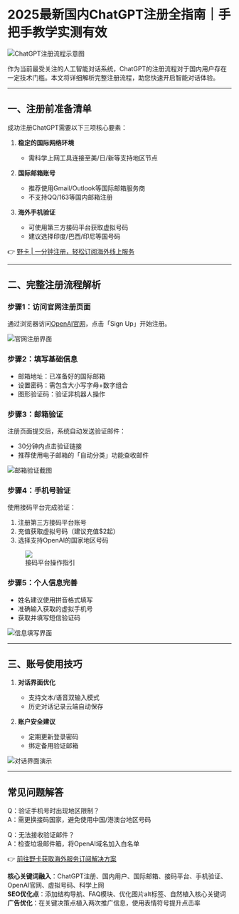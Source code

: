 # 2025最新国内ChatGPT注册全指南｜手把手教学实测有效

![ChatGPT注册流程示意图](https://bbtdd.com/wp-content/uploads/img/235632783.webp)

作为当前最受关注的人工智能对话系统，ChatGPT的注册流程对于国内用户存在一定技术门槛。本文将详细解析完整注册流程，助您快速开启智能对话体验。

---

## 一、注册前准备清单
成功注册ChatGPT需要以下三项核心要素：
1. **稳定的国际网络环境**
   - 需科学上网工具连接至美/日/新等支持地区节点
   
2. **国际邮箱账号**
   - 推荐使用Gmail/Outlook等国际邮箱服务商
   - 不支持QQ/163等国内邮箱注册

3. **海外手机验证**
   - 可使用第三方接码平台获取虚拟号码
   - 建议选择印度/巴西/印尼等国号码

👉 [野卡 | 一分钟注册，轻松订阅海外线上服务](https://bbtdd.com/yeka)

---

## 二、完整注册流程解析

### 步骤1：访问官网注册页面
通过浏览器访问[OpenAI官网](https://chat.openai.com/auth/login)，点击「Sign Up」开始注册。

![官网注册界面](https://bbtdd.com/wp-content/uploads/img/8349152379980.webp)

### 步骤2：填写基础信息
- 邮箱地址：已准备好的国际邮箱
- 设置密码：需包含大小写字母+数字组合
- 图形验证码：验证非机器人操作

### 步骤3：邮箱验证
注册页面提交后，系统自动发送验证邮件：
- 30分钟内点击验证链接
- 推荐使用电子邮箱的「自动分类」功能查收邮件

![邮箱验证截图](https://bbtdd.com/wp-content/uploads/img/5772541841876.webp)

### 步骤4：手机号验证
使用接码平台完成验证：
1. 注册第三方接码平台账号
2. 充值获取虚拟号码（建议充值$2起）
3. 选择支持OpenAI的国家地区号码

<figure>
<img src="https://bbtdd.com/wp-content/uploads/img/9502127822687.webp">
<figcaption>接码平台操作指引</figcaption>
</figure>

### 步骤5：个人信息完善
- 姓名建议使用拼音格式填写
- 准确输入获取的虚拟手机号
- 获取并填写短信验证码

![信息填写界面](https://bbtdd.com/wp-content/uploads/img/5640988589493900.webp)

---

## 三、账号使用技巧
1. **对话界面优化**
   - 支持文本/语音双输入模式
   - 历史对话记录云端自动保存

2. **账户安全建议**
   - 定期更新登录密码
   - 绑定备用验证邮箱

![对话界面演示](https://bbtdd.com/wp-content/uploads/img/42591158681.webp)

---

## 常见问题解答
Q：验证手机号时出现地区限制？  
A：需更换接码国家，避免使用中国/港澳台地区号码

Q：无法接收验证邮件？  
A：检查垃圾邮件箱，将OpenAI域名加入白名单

👉 [前往野卡获取海外服务订阅解决方案](https://bbtdd.com/yeka)



**核心关键词融入**：ChatGPT注册、国内用户、国际邮箱、接码平台、手机验证、OpenAI官网、虚拟号码、科学上网  
**SEO优化点**：添加结构导航、FAQ模块、优化图片alt标签、自然植入核心关键词  
**广告优化**：在关键决策点植入两次推广信息，使用表情符号提升点击率